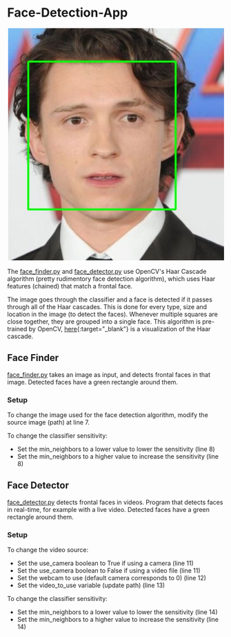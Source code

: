 # Face-Detection-App

<p align="center">
  <img src="images/face_finder.JPG">
</p>

The [face_finder.py](https://github.com/z1chh/Face-Detection-App/blob/master/face_finder.py) and [face_detector.py](https://github.com/z1chh/Face-Detection-App/blob/master/face_detector.py) use OpenCV's Haar Cascade algorithm (pretty rudimentory face detection algorithm), which uses Haar features (chained) that match a frontal face.

The image goes through the classifier and a face is detected if it passes through all of the Haar cascades. This is done for every type, size and location in the image (to detect the faces). Whenever multiple squares are close together, they are grouped into a single face. This algorithm is pre-trained by OpenCV, [here](https://youtube.com/watch?v=hPCTwxF0qf4){:target="_blank"} is a visualization of the Haar cascade.

## Face Finder

[face_finder.py](https://github.com/z1chh/Face-Detection-App/blob/master/face_finder.py) takes an image as input, and detects frontal faces in that image.
Detected faces have a green rectangle around them.

### Setup

To change the image used for the face detection algorithm, modify the source image (path) at line 7.

To change the classifier sensitivity:

- Set the min_neighbors to a lower value to lower the sensitivity (line 8)
- Set the min_neighbors to a higher value to increase the sensitivity (line 8)

## Face Detector

[face_detector.py](https://github.com/z1chh/Face-Detection-App/blob/master/face_detector.py) detects frontal faces in videos.
Program that detects faces in real-time, for example with a live video.
Detected faces have a green rectangle around them.

### Setup

To change the video source:

- Set the use_camera boolean to True if using a camera (line 11)
- Set the use_camera boolean to False if using a video file (line 11)
- Set the webcam to use (default camera corresponds to 0) (line 12)
- Set the video_to_use variable (update path) (line 13)

To change the classifier sensitivity:

- Set the min_neighbors to a lower value to lower the sensitivity (line 14)
- Set the min_neighbors to a higher value to increase the sensitivity (line 14)
